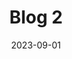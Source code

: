 ---
title: "Blog 2"
date: 2023-09-01
description: "This is a short description of Blog 2"
image: "/images/blog-cover.png"
featured: true
---